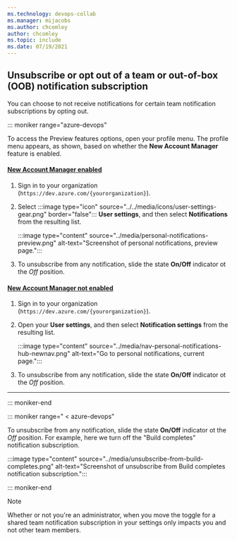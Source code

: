 ```yaml
---
ms.technology: devops-collab
ms.manager: mijacobs
ms.author: chcomley
author: chcomley
ms.topic: include
ms.date: 07/19/2021
---
```


## Unsubscribe or opt out of a team or out-of-box (OOB) notification subscription

You can choose to not receive notifications for certain team notification subscriptions by opting out.

::: moniker range="azure-devops"

To access the Preview features options, open your profile menu. The profile menu appears, as shown, based on whether the **New Account Manager** feature is enabled.

#### [New Account Manager enabled](#tab/new-account-enabled)

1. Sign in to your organization (```https://dev.azure.com/{yourorganization}```).

1. Select :::image type="icon" source="../../media/icons/user-settings-gear.png" border="false":::  **User settings**, and then select **Notifications** from the resulting list.

   :::image type="content" source="../media/personal-notifications-preview.png" alt-text="Screenshot of personal notifications, preview page.":::

1. To unsubscribe from any notification, slide the state **On/Off** indicator ot the *Off* position.
#### [New Account Manager not enabled](#tab/new-account-not-enabled)

1. Sign in to your organization (```https://dev.azure.com/{yourorganization}```).

1. Open your **User settings**, and then select **Notification settings** from the resulting list.

   :::image type="content" source="../media/nav-personal-notifications-hub-newnav.png" alt-text="Go to personal notifications, current page."::: 

1. To unsubscribe from any notification, slide the state **On/Off** indicator ot the *Off* position.

***

::: moniker-end  

::: moniker range=" < azure-devops"

To unsubscribe from any notification, slide the state **On/Off** indicator ot the *Off* position. For example, here we turn off the "Build completes" notification subscription.

:::image type="content" source="../media/unsubscribe-from-build-completes.png" alt-text="Screenshot of unsubscribe from Build completes notification subscription.":::

::: moniker-end

> [!NOTE]  
> Whether or not you're an administrator, when you move the toggle for a shared team notification subscription in your settings only impacts you and not other team members.
